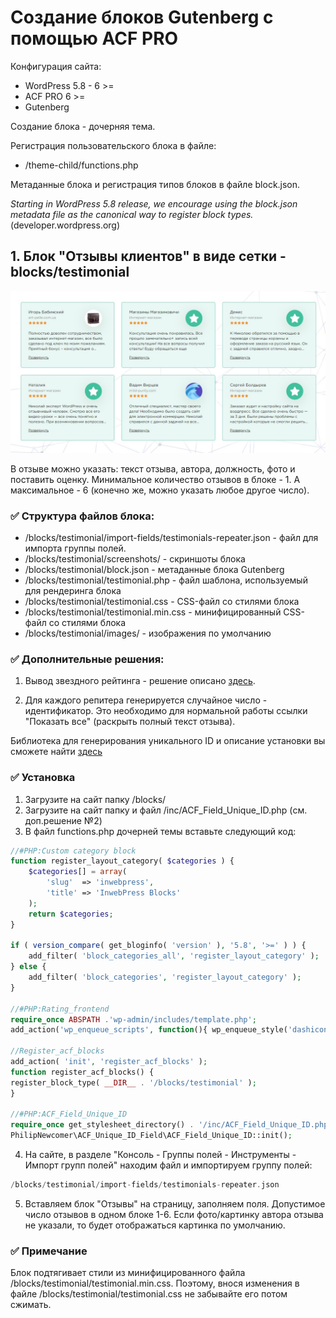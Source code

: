 # Создание блоков Gutenberg с помощью ACF PRO

Конфигурация сайта:
- WordPress 5.8 - 6 >=
- ACF PRO 6 >=
- Gutenberg

Создание блока - дочерняя тема.

Регистрация пользовательского блока в файле:
- /theme-child/functions.php

Метаданные блока и регистрация типов блоков в файле block.json.

*Starting in WordPress 5.8 release, we encourage using the block.json metadata file as the canonical way to register block types.* (developer.wordpress.org)

## 1. Блок "Отзывы клиентов" в виде сетки - blocks/testimonial

![Скриншот](https://github.com/Dizer7/gutenberg-blocks-acf/blob/master/Screenshot_testimonials.jpg)

В отзыве можно указать: текст отзыва, автора, должность, фото и поставить оценку.
Минимальное количество отзывов в блоке - 1. А максимальное - 6 (конечно же, можно указать любое другое число).

### :white_check_mark: Структура файлов блока:

- /blocks/testimonial/import-fields/testimonials-repeater.json - файл для импорта группы полей.
- /blocks/testimonial/screenshots/ - скриншоты блока
- /blocks/testimonial/block.json - метаданные блока Gutenberg
- /blocks/testimonial/testimonial.php - файл шаблона, используемый для рендеринга блока
- /blocks/testimonial/testimonial.css - CSS-файл со стилями блока
- /blocks/testimonial/testimonial.min.css - минифицированный CSS-файл со стилями блока
- /blocks/testimonial/images/ - изображения по умолчанию

### :white_check_mark: Дополнительные решения:

1. Вывод звездного рейтинга - решение описано [здесь](https://github.com/Dizer7/wp_star_rating).

2. Для каждого репитера генерируется случайное число - идентификатор. Это необходимо для нормальной работы ссылки "Показать все" (раскрыть полный текст отзыва).

Библиотека для генерирования уникального ID и описание установки вы сможете найти [здесь](https://github.com/Dizer7/ACF-Unique-ID-Field)

### :white_check_mark: Установка

1. Загрузите на сайт папку /blocks/
2. Загрузите на сайт папку и файл /inc/ACF_Field_Unique_ID.php  (см. доп.решение №2)
3. В файл functions.php дочерней темы вставьте следующий код:

```php
//#PHP:Custom category block
function register_layout_category( $categories ) {	
	$categories[] = array(
		'slug'  => 'inwebpress',
		'title' => 'InwebPress Blocks'
	);
	return $categories;
}

if ( version_compare( get_bloginfo( 'version' ), '5.8', '>=' ) ) {
	add_filter( 'block_categories_all', 'register_layout_category' );
} else {
	add_filter( 'block_categories', 'register_layout_category' );
}

//#PHP:Rating_frontend
require_once ABSPATH .'wp-admin/includes/template.php';
add_action('wp_enqueue_scripts', function(){ wp_enqueue_style('dashicons'); });

//Register_acf_blocks
add_action( 'init', 'register_acf_blocks' );
function register_acf_blocks() {
register_block_type( __DIR__ . '/blocks/testimonial' );
}

//#PHP:ACF_Field_Unique_ID
require_once get_stylesheet_directory() . '/inc/ACF_Field_Unique_ID.php';
PhilipNewcomer\ACF_Unique_ID_Field\ACF_Field_Unique_ID::init();
```

4. На сайте, в разделе "Консоль - Группы полей - Инструменты - Импорт групп полей" находим файл и импортируем группу полей:

```php
/blocks/testimonial/import-fields/testimonials-repeater.json
```

5. Вставляем блок "Отзывы" на страницу, заполняем поля.
Допустимое число отзывов в одном блоке 1-6.
Если фото/картинку автора отзыва не указали, то будет отображаться картинка по умолчанию.

### :white_check_mark: Примечание

Блок подтягивает стили из минифицированного файла /blocks/testimonial/testimonial.min.css.
Поэтому, внося изменения в файле /blocks/testimonial/testimonial.css не забывайте его потом сжимать.
